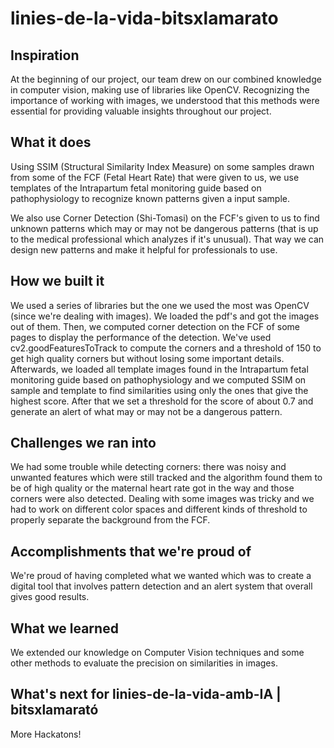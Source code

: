 # linies-de-la-vida-bitsxlamarato
## Inspiration
At the beginning of our project, our team drew on our combined knowledge in computer vision, making use of libraries like OpenCV. Recognizing the importance of working with images, we understood that this methods were essential for providing valuable insights throughout our project.

## What it does
Using SSIM (Structural Similarity Index Measure) on some samples drawn from some of the FCF (Fetal Heart Rate) that were given to us, we use templates of the Intrapartum fetal monitoring guide based on pathophysiology to recognize known patterns given a input sample.

We also use Corner Detection (Shi-Tomasi) on the FCF's given to us to find unknown patterns which may or may not be dangerous patterns (that is up to the medical professional which analyzes if it's unusual). That way we can design new patterns and make it helpful for professionals to use.

## How we built it
We used a series of libraries but the one we used the most was OpenCV (since we're dealing with images). We loaded the pdf's and got the images out of them. Then, we computed corner detection on the FCF of some pages to display the performance of the detection. We've used cv2.goodFeaturesToTrack to compute the corners and a threshold of 150 to get high quality corners but without losing some important details. Afterwards, we loaded all template images found in the Intrapartum fetal monitoring guide based on pathophysiology and we computed SSIM on sample and template to find similarities using only the ones that give the highest score. After that we set a threshold for the score of about 0.7 and generate an alert of what may or may not be a dangerous pattern.

## Challenges we ran into
We had some trouble while detecting corners: there was noisy and unwanted features which were still tracked and the algorithm found them to be of high quality or the maternal heart rate got in the way and those corners were also detected. Dealing with some images was tricky and we had to work on different color spaces and different kinds of threshold to properly separate the background from the FCF.

## Accomplishments that we're proud of
We're proud of having completed what we wanted which was to create a digital tool that involves pattern detection and an alert system that overall gives good results.

## What we learned
We extended our knowledge on Computer Vision techniques and some other methods to evaluate the precision on similarities in images.

## What's next for linies-de-la-vida-amb-IA | bitsxlamarató
More Hackatons!
